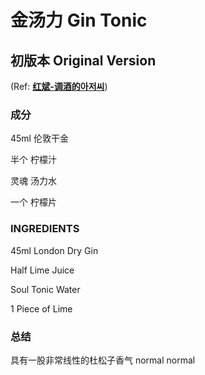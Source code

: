 # 金汤力 Gin Tonic

## 初版本 Original Version

(Ref: **[红斌-调酒的아저씨](https://space.bilibili.com/482559656)**)

### **成分**

45ml 伦敦干金

半个  柠檬汁

灵魂  汤力水

一个  柠檬片

### **INGREDIENTS**

45ml London Dry Gin

Half   Lime Juice

Soul  Tonic Water

1 Piece of Lime

### 总结

具有一股非常线性的杜松子香气 normal normal